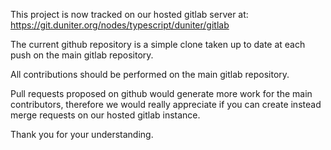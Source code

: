 This project is now tracked on our hosted gitlab server at:
https://git.duniter.org/nodes/typescript/duniter/gitlab

The current github repository is a simple clone taken up to date at each push on the main gitlab repository.

All contributions should be performed on the main gitlab repository.

Pull requests proposed on github would generate more work for the main contributors, therefore we would really appreciate if you can create instead merge requests on our hosted gitlab instance.

Thank you for your understanding.
